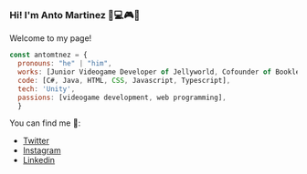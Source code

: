 ### Hi! I'm Anto Martinez 👋💻🎮👾
Welcome to my page!
```js
const antomtnez = {
  pronouns: "he" | "him",
  works: [Junior Videogame Developer of Jellyworld, Cofounder of Bookledge]
  code: [C#, Java, HTML, CSS, Javascript, Typescript],
  tech: 'Unity',
  passions: [videogame development, web programming],
  }
```
You can find me 👀:
- [Twitter](https://twitter.com/antomtnezdev)
- [Instagram](https://www.instagram.com/antomtnez/)
- [Linkedin](https://www.linkedin.com/in/antoniomartinezmirambell/)
<!--
**antomtnez/antomtnez** is a ✨ _special_ ✨ repository because its `README.md` (this file) appears on your GitHub profile.

Here are some ideas to get you started:

- 🔭 I’m currently working on ...
- 🌱 I’m currently learning ...
- 👯 I’m looking to collaborate on ...
- 🤔 I’m looking for help with ...
- 💬 Ask me about ...
- 📫 How to reach me: ...
- 😄 Pronouns: ...
- ⚡ Fun fact: ...
-->
